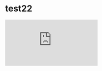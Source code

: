 # test22

![equation](http://latex.codecogs.com/gif.latex?Concentration%3D%5Cfrac%7BTotalTemplate%7D%7BTotalVolume%7D)  
